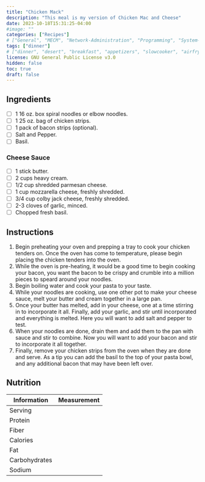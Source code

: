 ```yaml
---
title: "Chicken Mack"
description: "This meal is my version of Chicken Mac and Cheese"
date: 2023-10-18T15:31:25-04:00
#image: ""
categories: ["Recipes"]
# ["General", "MECM", "Network-Administration", "Programming", "System-Administration", "Recipes"]
tags: ["dinner"]
# ["dinner", "desert", "breakfast", "appetizers", "slowcooker", "airfryer"]
license: GNU General Public License v3.0 
hidden: false
toc: true
draft: false
---
```


## Ingredients

- [ ] 1 16 oz. box spiral noodles or elbow noodles.
- [ ] 1 25 oz. bag of chicken strips.
- [ ] 1 pack of bacon strips (optional).
- [ ] Salt and Pepper.
- [ ] Basil.

### Cheese Sauce

- [ ] 1 stick butter.
- [ ] 2 cups heavy cream.
- [ ] 1/2 cup shredded parmesan cheese.
- [ ] 1 cup mozzarella cheese, freshly shredded.
- [ ] 3/4 cup colby jack cheese, freshly shredded.
- [ ] 2-3 cloves of garlic, minced.
- [ ] Chopped fresh basil.

## Instructions

1. Begin preheating your oven and prepping a tray to cook your chicken tenders on. Once the oven has come to temperature, please begin placing the chicken tenders into the oven.
2. While the oven is pre-heating, it would be a good time to begin cooking your bacon, you want the bacon to be crispy and crumble into a million pieces to speard around your noodles.
3. Begin boiling water and cook your pasta to your taste.
4. While your noodles are cooking, use one other pot to make your cheese sauce, melt your butter and cream together in a large pan.
5. Once your butter has melted, add in your cheese, one at a time stirring in to incorporate it all. Finally, add your garlic, and stir until incorporated and everything is melted. Here you will want to add salt and pepper to test.
6. When your noodles are done, drain them and add them to the pan with sauce and stir to combine. Now you will want to add your bacon and stir to incorporate it all together.
7. Finally, remove your chicken strips from the oven when they are done and serve. As a tip you can add the basil to the top of your pasta bowl, and any additional bacon that may have been left over.

## Nutrition

| Information   | Measurement |
|---------------|-------------|
| Serving       |             |
| Protein       |             |
| Fiber         |             |
| Calories      |             |
| Fat           |             |
| Carbohydrates |             |
| Sodium        |             |
